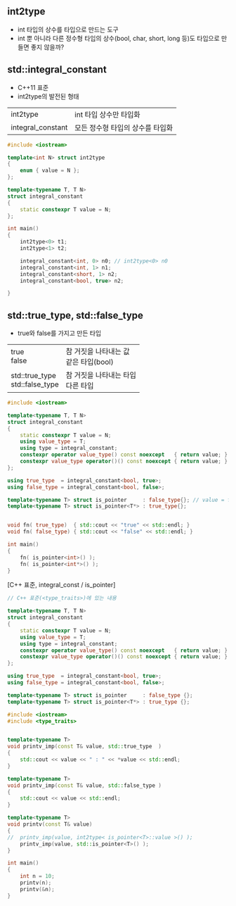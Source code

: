 <style>
r { color: Red }
o { color: Orange }
g { color: Green }
</style>

## int2type
- int 타입의 상수를 타입으로 만드는 도구
- int 뿐 아니라 다른 정수형 타입의 상수(bool, char, short, long 등)도 타입으로 만들면 좋지 않을까?

## std::integral_constant
- C++11 표준
- int2type의 발전된 형태

|||
|--|--|
|int2type|int 타입 상수만 타입화|
|integral_constant|모든 정수형 타입의 상수를 타입화|

```c++
#include <iostream>

template<int N> struct int2type
{
	enum { value = N };
};

template<typename T, T N> 
struct integral_constant
{
	static constexpr T value = N;
};

int main()
{
	int2type<0> t1;
	int2type<1> t2;

	integral_constant<int, 0> n0; // int2type<0> n0
	integral_constant<int, 1> n1;
	integral_constant<short, 1> n2;
	integral_constant<bool, true> n2;

}
```

## std::true_type, std::false_type
- true와 false를 가지고 만든 타입

|||
|--|--|
|true<br>false|참 거짓을 나타내는 값<br>같은 타입(bool)|
|std::true_type<br>std::false_type|참 거짓을 나타내는 타입<br>다른 타입|

```c++
#include <iostream>

template<typename T, T N>
struct integral_constant 
{
    static constexpr T value = N;
    using value_type = T;
    using type = integral_constant; 
    constexpr operator value_type() const noexcept   { return value; }
    constexpr value_type operator()() const noexcept { return value; } 
};

using true_type  = integral_constant<bool, true>;
using false_type = integral_constant<bool, false>;

template<typename T> struct is_pointer     : false_type{}; // value = false
template<typename T> struct is_pointer<T*> : true_type{};


void fn( true_type)  { std::cout << "true" << std::endl; }
void fn( false_type) { std::cout << "false" << std::endl; }

int main()
{
	fn( is_pointer<int>() );
	fn( is_pointer<int*>() );
}
```

[C++ 표준, integral_const / is_pointer]
```c++
// C++ 표준(<type_traits>)에 있는 내용

template<typename T, T N>
struct integral_constant 
{
    static constexpr T value = N;
    using value_type = T;
    using type = integral_constant; 
    constexpr operator value_type() const noexcept   { return value; }
    constexpr value_type operator()() const noexcept { return value; } 
};

using true_type  = integral_constant<bool, true>;
using false_type = integral_constant<bool, false>;

template<typename T> struct is_pointer     : false_type {}; 
template<typename T> struct is_pointer<T*> : true_type {};
```


```c++
#include <iostream>
#include <type_traits>


template<typename T> 
void printv_imp(const T& value, std::true_type  )
{
	std::cout << value << " : " << *value << std::endl;
}

template<typename T> 
void printv_imp(const T& value, std::false_type )
{
	std::cout << value << std::endl;
}

template<typename T> 
void printv(const T& value)
{
//	printv_imp(value, int2type< is_pointer<T>::value >() );
	printv_imp(value, std::is_pointer<T>() );
}

int main()
{
	int n = 10;
	printv(n);	
	printv(&n);	
}
```





